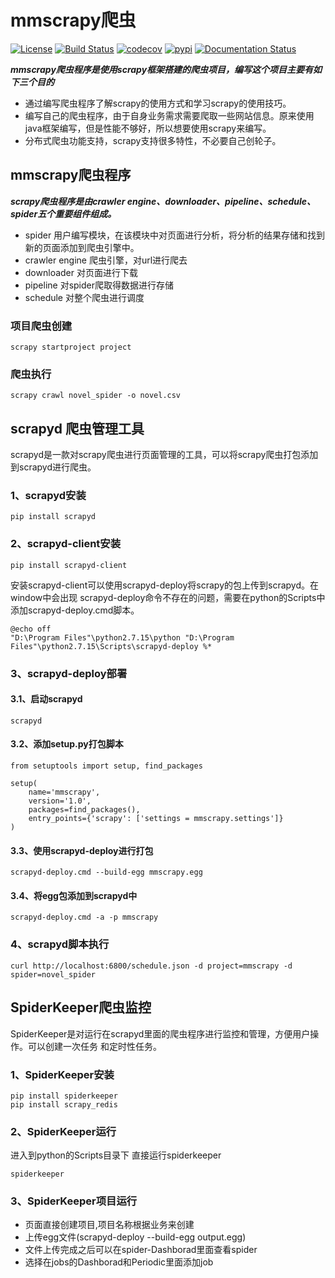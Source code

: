 # mmscrapy爬虫
[![License](https://img.shields.io/badge/License-Apache%202.0-blue.svg)](https://github.com/mumupy/mmscrapy/blob/master/LICENSE)
[![Build Status](https://travis-ci.org/mumupy/mmscrapy.svg?branch=master)](https://travis-ci.org/mumupy/mmscrapy)
[![codecov](https://codecov.io/gh/mumupy/mmscrapy/branch/master/graph/badge.svg)](https://codecov.io/gh/mumupy/mmscrapy)
[![pypi](https://img.shields.io/pypi/v/mmscrapy.svg)](https://pypi.python.org/pypi/mmscrapy)
[![Documentation Status](https://readthedocs.org/projects/mmscrapy/badge/?version=latest)](https://mmscrapy.readthedocs.io/en/latest/?badge=latest)

***mmscrapy爬虫程序是使用scrapy框架搭建的爬虫项目，编写这个项目主要有如下三个目的***
- 通过编写爬虫程序了解scrapy的使用方式和学习scrapy的使用技巧。
- 编写自己的爬虫程序，由于自身业务需求需要爬取一些网站信息。原来使用java框架编写，但是性能不够好，所以想要使用scrapy来编写。
- 分布式爬虫功能支持，scrapy支持很多特性，不必要自己创轮子。


## mmscrapy爬虫程序
***scrapy爬虫程序是由crawler engine、downloader、pipeline、schedule、spider五个重要组件组成。***
- spider 用户编写模块，在该模块中对页面进行分析，将分析的结果存储和找到新的页面添加到爬虫引擎中。
- crawler engine 爬虫引擎，对url进行爬去
- downloader 对页面进行下载
- pipeline 对spider爬取得数据进行存储
- schedule 对整个爬虫进行调度


### 项目爬虫创建
``` 
scrapy startproject project
```
### 爬虫执行
```
scrapy crawl novel_spider -o novel.csv

```

## scrapyd 爬虫管理工具
scrapyd是一款对scrapy爬虫进行页面管理的工具，可以将scrapy爬虫打包添加到scrapyd进行爬虫。
### 1、scrapyd安装
``` 
pip install scrapyd

```

### 2、scrapyd-client安装

``` 
pip install scrapyd-client

```

安装scrapyd-client可以使用scrapyd-deploy将scrapy的包上传到scrapyd。在window中会出现
scrapyd-deploy命令不存在的问题，需要在python的Scripts中添加scrapyd-deploy.cmd脚本。
``` 
@echo off
"D:\Program Files"\python2.7.15\python "D:\Program Files"\python2.7.15\Scripts\scrapyd-deploy %*
```

### 3、scrapyd-deploy部署

#### 3.1、启动scrapyd
``` 
scrapyd
```

#### 3.2、添加setup.py打包脚本
``` 
from setuptools import setup, find_packages

setup(
    name='mmscrapy',
    version='1.0',
    packages=find_packages(),
    entry_points={'scrapy': ['settings = mmscrapy.settings']}
)
```

#### 3.3、使用scrapyd-deploy进行打包
``` 
scrapyd-deploy.cmd --build-egg mmscrapy.egg
```

#### 3.4、将egg包添加到scrapyd中
``` 
scrapyd-deploy.cmd -a -p mmscrapy
```

### 4、scrapyd脚本执行
``` 
curl http://localhost:6800/schedule.json -d project=mmscrapy -d spider=novel_spider
```

## SpiderKeeper爬虫监控
SpiderKeeper是对运行在scrapyd里面的爬虫程序进行监控和管理，方便用户操作。可以创建一次任务
和定时性任务。

### 1、SpiderKeeper安装
``` 
pip install spiderkeeper
pip install scrapy_redis
```

### 2、SpiderKeeper运行
进入到python的Scripts目录下 直接运行spiderkeeper
``` 
spiderkeeper
```

### 3、SpiderKeeper项目运行
- 页面直接创建项目,项目名称根据业务来创建
- 上传egg文件(scrapyd-deploy --build-egg output.egg)
- 文件上传完成之后可以在spider-Dashborad里面查看spider
- 选择在jobs的Dashborad和Periodic里面添加job

